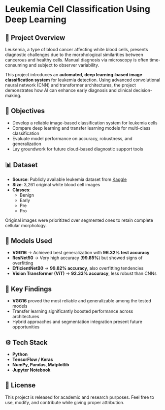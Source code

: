 # Leukemia Cell Classification Using Deep Learning
## 📌 Project Overview
Leukemia, a type of blood cancer affecting white blood cells, presents diagnostic challenges due to the morphological similarities between cancerous and healthy cells. Manual diagnosis via microscopy is often time-consuming and subject to observer variability.  

This project introduces an **automated, deep learning-based image classification system** for leukemia detection. Using advanced convolutional neural network (CNN) and transformer architectures, the project demonstrates how AI can enhance early diagnosis and clinical decision-making.

## 🔬 Objectives
- Develop a reliable image-based classification system for leukemia cells  
- Compare deep learning and transfer learning models for multi-class classification  
- Evaluate model performance on accuracy, robustness, and generalization  
- Lay groundwork for future cloud-based diagnostic support tools  

## 📊 Dataset
- **Source**: Publicly available leukemia dataset from [Kaggle](https://www.kaggle.com/)  
- **Size**: 3,261 original white blood cell images  
- **Classes**:  
  - Benign  
  - Early  
  - Pre  
  - Pro  

Original images were prioritized over segmented ones to retain complete cellular morphology.  

## 🧠 Models Used
- **VGG16** → Achieved best generalization with **96.32% test accuracy**  
- **ResNet50** → Very high accuracy (**99.85%**) but showed signs of overfitting  
- **EfficientNetB0** → **99.82% accuracy**, also overfitting tendencies  
- **Vision Transformer (ViT)** → **92.33% accuracy**, less robust than CNNs  

## 🚀 Key Findings
- **VGG16** proved the most reliable and generalizable among the tested models  
- Transfer learning significantly boosted performance across architectures  
- Hybrid approaches and segmentation integration present future opportunities  

## ⚙️ Tech Stack
- **Python**  
- **TensorFlow / Keras**  
- **NumPy, Pandas, Matplotlib**  
- **Jupyter Notebook**  

## 📜 License
This project is released for academic and research purposes. Feel free to use, modify, and contribute while giving proper attribution.

